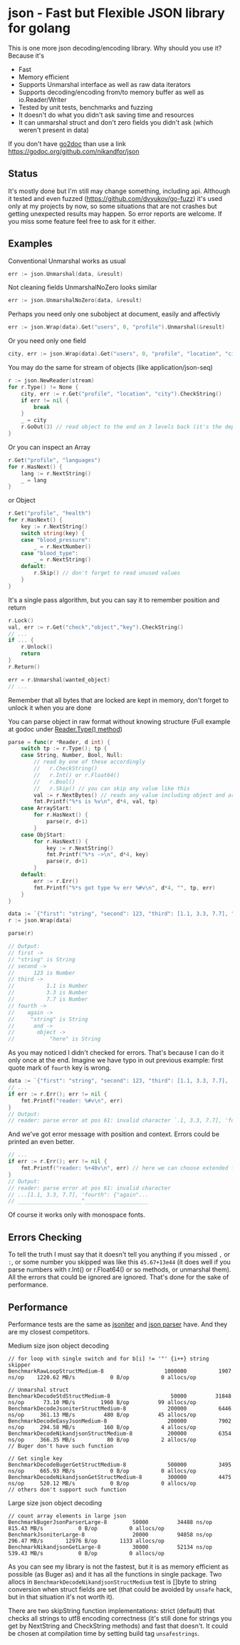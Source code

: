 # json - Fast but Flexible JSON library for golang

This is one more json decoding/encoding library. Why should you use it? Because it's
* Fast
* Memory efficient
* Supports Unmarshal interface as well as raw data iterators
* Supports decoding/encoding from/to memory buffer as well as io.Reader/Writer
* Tested by unit tests, benchmarks and fuzzing
* It doesn't do what you didn't ask saving time and resources
* It can unmarshal struct and don't zero fields you didn't ask (which weren't present in data)

If you don't have [go2doc](https://chrome.google.com/webstore/detail/go2doc/mnpdpppgidppdhingkmlcmmgdjknecif) than use a link https://godoc.org/github.com/nikandfor/json

## Status
It's mostly done but I'm still may change something, including api.
Although it tested and even fuzzed (https://github.com/dvyukov/go-fuzz) it's used only at my projects by now, so some situations that are not crashes but getting unexpected results may happen. So error reports are welcome. If you miss some feature feel free to ask for it either.

## Examples

Conventional Unmarshal works as usual
```go
err := json.Unmarshal(data, &result)
```

Not cleaning fields UnmarshalNoZero looks similar
```go
err := json.UnmarshalNoZero(data, &result)
```

Perhaps you need only one subobject at document, easily and affectivly
```go
err := json.Wrap(data).Get("users", 0, "profile").Unmarshal(&result)
```

Or you need only one field
```go
city, err := json.Wrap(data).Get("users", 0, "profile", "location", "city").CheckString()
```

You may do the same for stream of objects (like application/json-seq)
```go
r := json.NewReader(stream)
for r.Type() != None {
    city, err := r.Get("profile", "location", "city").CheckString()
    if err != nil {
        break
    }
    _ = city
    r.GoOut(3) // read object to the end on 3 levels back (it's the depth we've got to by Get(...))
}
```

Or you can inspect an Array
```go
r.Get("profile", "languages")
for r.HasNext() {
    lang := r.NextString()
    _ = lang
}
```
or Object
```go
r.Get("profile", "health")
for r.HasNext() {
    key := r.NextString()
    switch string(key) {
    case "blood_pressure":
        _ = r.NextNumber()
    case "blood_type":
        _ = r.NextString()
    default:
        r.Skip() // don't forget to read unused values
    }
}
```

It's a single pass algorithm, but you can say it to remember position and return
```go
r.Lock()
val, err := r.Get("check","object","key").CheckString()
// ...
if ... {
    r.Unlock()
    return
}
r.Return()

err = r.Unmarshal(wanted_object)
// ...
```
Remember that all bytes that are locked are kept in memory, don't forget to unlock it when you are done

You can parse object in raw format without knowing structure (Full example at godoc under [Reader.Type() method](https://godoc.org/github.com/nikandfor/json#example-Reader-Type))
```go
parse = func(r *Reader, d int) {
    switch tp := r.Type(); tp {
    case String, Number, Bool, Null:
        // read by one of these accordingly
        //   r.CheckString()
        //   r.Int() or r.Float64()
        //   r.Bool()
        //   r.Skip() // you can skip any value like this
        val := r.NextBytes() // reads any value including object and array as raw bytes
        fmt.Printf("%*s is %v\n", d*4, val, tp)
    case ArrayStart:
        for r.HasNext() {
            parse(r, d+1)
        }
    case ObjStart:
        for r.HasNext() {
            key := r.NextString()
            fmt.Printf("%*s ->\n", d*4, key)
            parse(r, d+1)
        }
    default:
        err := r.Err()
        fmt.Printf("%*s got type %v err %#v\n", d*4, "", tp, err)
    }
}

data := `{"first": "string", "second": 123, "third": [1.1, 3.3, 7.7], "fourth": {"again": "string", "and": {"object": "here"}}}`
r := json.Wrap(data)

parse(r)

// Output:
// first ->
// "string" is String
// second ->
//      123 is Number
// third ->
//          1.1 is Number
//          3.3 is Number
//          7.7 is Number
// fourth ->
//    again ->
//     "string" is String
//      and ->
//       object ->
//           "here" is String
```
As you may noticed I didn't checked for errors. That's because I can do it only once at the end. Imagine we have typo in out previous example: first quote mark of `fourth` key is wrong.
```go
data := `{"first": "string", "second": 123, "third": [1.1, 3.3, 7.7], 'fourth": {"again": "string", "and": {"object": "here"}}}`
// ...
if err := r.Err(); err != nil {
    fmt.Printf("reader: %#v\n", err)
}
// Output:
// reader: parse error at pos 61: invalid character `.1, 3.3, 7.7], 'fourth": {"agai`
```
And we've got error message with position and context.
Errors could be printed an even better.
```go
// ...
if err := r.Err(); err != nil {
    fmt.Printf("reader: %+40v\n", err) // here we can choose extended format and context size (works for # either)
}
// Output:
// reader: parse error at pos 61: invalid character
// ...[1.1, 3.3, 7.7], 'fourth": {"again"...
// ____________________^____________________
```
Of course it works only with monospace fonts.

## Errors Checking
To tell the truth I must say that it doesn't tell you anything if you missed `,` or `:`, or some number you skipped was like this `45.67+13e44` (it does well if you parse numbers with r.Int() or r.Float64() or so methods, or unmarshal them).
All the errors that could be ignored are ignored. That's done for the sake of performance.

## Performance
Performance tests are the same as [jsoniter](https://github.com/json-iterator/go-benchmark/blob/master/src/github.com/json-iterator/go-benchmark/benchmark_medium_payload_test.go) and [json parser](https://github.com/buger/jsonparser/blob/master/benchmark/benchmark_medium_payload_test.go) have. And they are my closest competitors.

Medium size json object decoding
```
// for loop with single switch and for b[i] != '"' {i++} string skipper
BenchmarkRawLoopStructMedium-8                	 1000000	      1907 ns/op	1220.62 MB/s	       0 B/op	       0 allocs/op

// Unmarshal struct
BenchmarkDecodeStdStructMedium-8              	   50000	     31848 ns/op	  73.10 MB/s	    1960 B/op	      99 allocs/op
BenchmarkDecodeJsoniterStructMedium-8         	  200000	      6446 ns/op	 361.13 MB/s	     480 B/op	      45 allocs/op
BenchmarkDecodeEasyJsonMedium-8               	  200000	      7902 ns/op	 294.58 MB/s	     160 B/op	       4 allocs/op
BenchmarkDecodeNikandjsonStructMedium-8       	  200000	      6354 ns/op	 366.35 MB/s	      80 B/op	       2 allocs/op
// Buger don't have such function

// Get single key
BenchmarkDecodeBugerGetStructMedium-8         	  500000	      3495 ns/op	 665.93 MB/s	       0 B/op	       0 allocs/op
BenchmarkDecodeNikandjsonGetStructMedium-8    	  300000	      4475 ns/op	 520.12 MB/s	       0 B/op	       0 allocs/op
// others don't support such function
```
Large size json object decoding
```
// count array elements in large json
BenchmarkBugerJsonParserLarge-8    	   50000	     34488 ns/op	 815.43 MB/s	       0 B/op	       0 allocs/op
BenchmarkJsoniterLarge-8           	   20000	     94858 ns/op	 296.47 MB/s	   12976 B/op	    1133 allocs/op
BenchmarkNikandjsonGetLarge-8      	   30000	     52134 ns/op	 539.43 MB/s	       0 B/op	       0 allocs/op
```
As you can see my library is not the fastest, but it is as memory efficient as possible (as Buger as) and it has all the functions in single package.
Two allocs in `BenchmarkDecodeNikandjsonStructMedium` test is []byte to string conversion when struct fields are set (that could be avoided by `unsafe` hack, but in that situation it's not worth it).

There are two skipString function implementations: strict (default) that checks all strings to utf8 encoding correctness (it's still done for strings you get by NextString and CheckString methods) and fast that doesn't. It could be chosen at compilation time by setting build tag `unsafestrings`.
